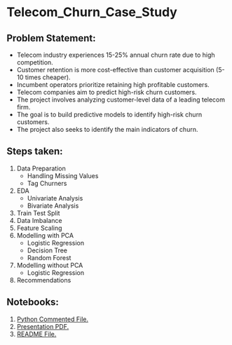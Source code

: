 # Telecom_Churn_Case_Study
## Problem Statement:
- Telecom industry experiences 15-25% annual churn rate due to high competition.
- Customer retention is more cost-effective than customer acquisition (5-10 times cheaper).
- Incumbent operators prioritize retaining high profitable customers.
- Telecom companies aim to predict high-risk churn customers.
- The project involves analyzing customer-level data of a leading telecom firm.
- The goal is to build predictive models to identify high-risk churn customers.
- The project also seeks to identify the main indicators of churn.

## Steps taken:
1. Data Preparation
    - Handling Missing Values
    - Tag Churners
2. EDA
    - Univariate Analysis
    - Bivariate Analysis
3. Train Test Split
4. Data Imbalance
5. Feature Scaling
6. Modelling with PCA
    - Logistic Regression
    - Decision Tree
    - Random Forest
7. Modelling without PCA
    - Logistic Regression
8. Recommendations

## Notebooks:
1. <a href=".ipynb" target="_blank">Python Commented File.</a>
2. <a href="https://radhikakute.github.io/lead_scoring_Adwait_Faraz_Radhika/.pdf" target="_blank">Presentation PDF.</a>
3. <a href="https://radhikakute.github.io/lead_scoring_Adwait_Faraz_Radhika/" target="_blank">README File.</a>
